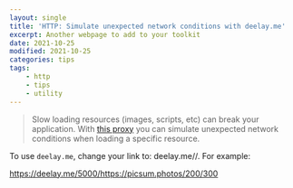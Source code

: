 ```yaml
---
layout: single
title: 'HTTP: Simulate unexpected network conditions with deelay.me'
excerpt: Another webpage to add to your toolkit
date: 2021-10-25
modified: 2021-10-25
categories: tips
tags:
    - http
    - tips
    - utility
---
```


> Slow loading resources (images, scripts, etc) can break your application.
> With [this proxy](http://deelay.me) you can simulate unexpected network conditions when loading a specific resource.

To use `deelay.me`, change your link to: deelay.me/<delay in milliseconds>/<original url>. For example:

<https://deelay.me/5000/https://picsum.photos/200/300>
